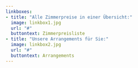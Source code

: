 ```yaml
---
linkboxes:
- title: "Alle Zimmerpreise in einer Übersicht:"
  image: linkbox1.jpg
  url: "#"
  buttontext: Zimmerpreisliste
- title: "Unsere Arrangements für Sie:"
  image: linkbox2.jpg
  url: "#"
  buttontext: Arrangements
---
```

